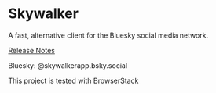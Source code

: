 # Skywalker
A fast, alternative client for the Bluesky social media network.

[Release Notes](./docs/RELNOTES.txt)

Bluesky: @skywalkerapp.bsky.social

This project is tested with BrowserStack
